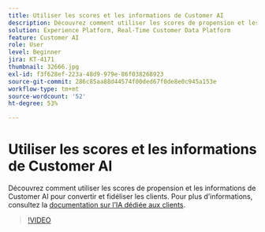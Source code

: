 ```yaml
---
title: Utiliser les scores et les informations de Customer AI
description: Découvrez comment utiliser les scores de propension et les statistiques de l’IA dédiée aux clients pour convertir et fidéliser les clients et les clientes.
solution: Experience Platform, Real-Time Customer Data Platform
feature: Customer AI
role: User
level: Beginner
jira: KT-4171
thumbnail: 32666.jpg
exl-id: f3f628ef-223a-48d9-979e-86f038268923
source-git-commit: 286c85aa88d44574f00ded67f0de8e0c945a153e
workflow-type: tm+mt
source-wordcount: '52'
ht-degree: 53%

---
```


# Utiliser les scores et les informations de Customer AI

Découvrez comment utiliser les scores de propension et les informations de Customer AI pour convertir et fidéliser les clients. Pour plus d’informations, consultez la [documentation sur l’IA dédiée aux clients](https://experienceleague.adobe.com/docs/experience-platform/intelligent-services/customer-ai/overview.html?lang=fr).

>[!VIDEO](https://video.tv.adobe.com/v/32666?learn=on&enablevpops)

